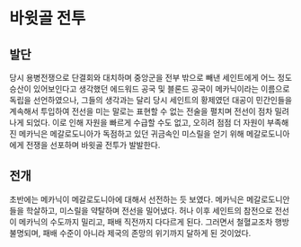 # 바윗골 전투

## 발단

당시 용병전쟁으로 단결회와 대치하며 중앙군을 전부 밖으로 빼낸 세인트에게 어느 정도 승산이 있어보인다고 생각했던 에드워드 공국 및 블론드 공국이 메카닉이라는 이름으로 독립을 선언하였으나, 그들의 생각과는 달리 당시 세인트의 황제였던 대공이 민간인들을 계속해서 투입하여 전선을 미는 말로는 표현할 수 없는 전술을 펼치며 전선이 점차 밀려나게 되었다.
이로 인해 자원을 빠르게 수급할 수도 없고, 오히려 점점 더 자원이 부족해진 메카닉은 메갈로도니아가 독점하고 있던 귀금속인 미스릴을 얻기 위해 메갈로도니아에게 전쟁을 선포하며 바윗골 전투가 발발한다.

## 전개

초반에는 메카닉이 메갈로도니아에 대해서 선전하는 듯 보였다.
메카닉은 메갈로도니안들을 학살하고, 미스릴을 약탈하며 전선을 밀어냈다.
허나 이후 세인트의 참전으로 전선이 메카닉의 수도까지 밀리고, 패배 직전까지 다다르게 된다.
그러면서 철혈교조차 행방불명되며, 패배 수준이 아니라 제국의 존망의 위기까지 달하게 된 것이었다.
